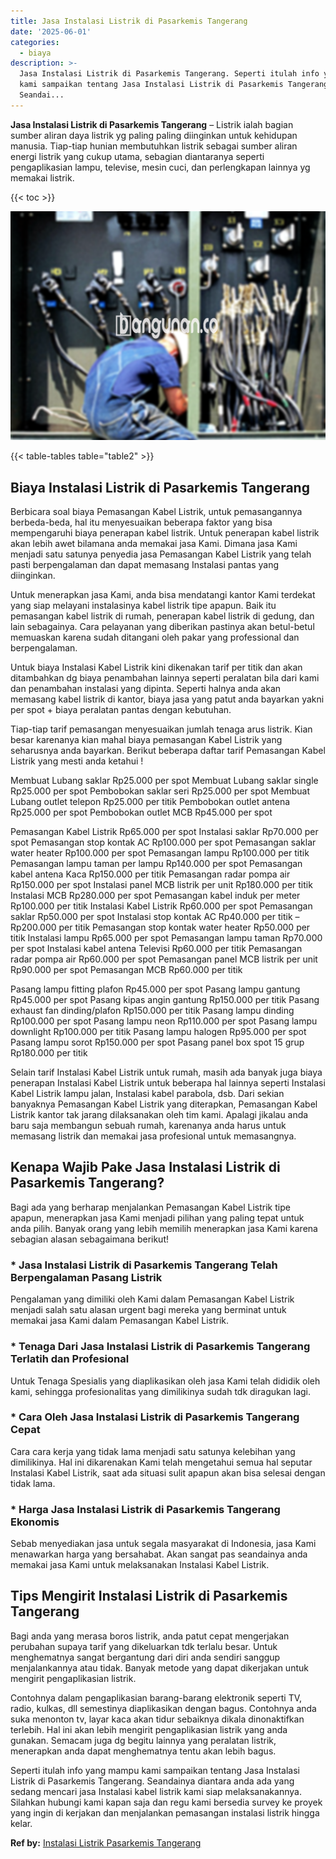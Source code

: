 ```yaml
---
title: Jasa Instalasi Listrik di Pasarkemis Tangerang
date: '2025-06-01'
categories:
  - biaya
description: >-
  Jasa Instalasi Listrik di Pasarkemis Tangerang. Seperti itulah info yang mampu
  kami sampaikan tentang Jasa Instalasi Listrik di Pasarkemis Tangerang.
  Seandai...
---
```


**Jasa Instalasi Listrik di Pasarkemis Tangerang** – Listrik ialah bagian sumber aliran daya listrik yg paling paling diinginkan untuk kehidupan manusia. Tiap-tiap hunian membutuhkan listrik sebagai sumber aliran energi listrik yang cukup utama, sebagian diantaranya seperti pengaplikasian lampu, televise, mesin cuci, dan perlengkapan lainnya yg memakai listrik.

{{< toc >}}

![Jasa Instalasi Listrik di Pasarkemis Tangerang](/images/instalasi-listrik-murah22.png)

{{< table-tables table="table2" >}}

## Biaya Instalasi Listrik di Pasarkemis Tangerang

Berbicara soal biaya Pemasangan Kabel Listrik, untuk pemasangannya berbeda-beda, hal itu menyesuaikan beberapa faktor yang bisa mempengaruhi biaya penerapan kabel listrik. Untuk penerapan kabel listrik akan lebih awet bilamana anda memakai jasa Kami. Dimana jasa Kami menjadi satu satunya penyedia jasa Pemasangan Kabel Listrik yang telah pasti berpengalaman dan dapat memasang Instalasi pantas yang diinginkan.

Untuk menerapkan jasa Kami, anda bisa mendatangi kantor Kami terdekat yang siap melayani instalasinya kabel listrik tipe apapun. Baik itu pemasangan kabel listrik di rumah, penerapan kabel listrik di gedung, dan lain sebagainya. Cara pelayanan yang diberikan pastinya akan betul-betul memuaskan karena sudah ditangani oleh pakar yang professional dan berpengalaman.

Untuk biaya Instalasi Kabel Listrik kini dikenakan tarif per titik dan akan ditambahkan dg biaya penambahan lainnya seperti peralatan bila dari kami dan penambahan instalasi yang dipinta. Seperti halnya anda akan memasang kabel listrik di kantor, biaya jasa yang patut anda bayarkan yakni per spot + biaya peralatan pantas dengan kebutuhan.

Tiap-tiap tarif pemasangan menyesuaikan jumlah tenaga arus listrik. Kian besar karenanya kian mahal biaya pemasangan Kabel Listrik yang seharusnya anda bayarkan. Berikut beberapa daftar tarif Pemasangan Kabel Listrik yang mesti anda ketahui !

Membuat Lubang saklar Rp25.000 per spot Membuat Lubang saklar single Rp25.000 per spot Pembobokan saklar seri Rp25.000 per spot Membuat Lubang outlet telepon Rp25.000 per titik Pembobokan outlet antena Rp25.000 per spot Pembobokan outlet MCB Rp45.000 per spot

Pemasangan Kabel Listrik Rp65.000 per spot Instalasi saklar Rp70.000 per spot Pemasangan stop kontak AC Rp100.000 per spot Pemasangan saklar water heater Rp100.000 per spot Pemasangan lampu Rp100.000 per titik Pemasangan lampu taman per lampu Rp140.000 per spot Pemasangan kabel antena Kaca Rp150.000 per titik Pemasangan radar pompa air Rp150.000 per spot Instalasi panel MCB listrik per unit Rp180.000 per titik Instalasi MCB Rp280.000 per spot Pemasangan kabel induk per meter Rp100.000 per titik Instalasi Kabel Listrik Rp60.000 per spot Pemasangan saklar Rp50.000 per spot Instalasi stop kontak AC Rp40.000 per titik – Rp200.000 per titik Pemasangan stop kontak water heater Rp50.000 per titik Instalasi lampu Rp65.000 per spot Pemasangan lampu taman Rp70.000 per spot Instalasi kabel antena Televisi Rp60.000 per titik Pemasangan radar pompa air Rp60.000 per spot Pemasangan panel MCB listrik per unit Rp90.000 per spot Pemasangan MCB Rp60.000 per titik

Pasang lampu fitting plafon Rp45.000 per spot Pasang lampu gantung Rp45.000 per spot Pasang kipas angin gantung Rp150.000 per titik Pasang exhaust fan dinding/plafon Rp150.000 per titik Pasang lampu dinding Rp100.000 per spot Pasang lampu neon Rp110.000 per spot Pasang lampu downlight Rp100.000 per titik Pasang lampu halogen Rp95.000 per spot Pasang lampu sorot Rp150.000 per spot Pasang panel box spot 15 grup Rp180.000 per titik

Selain tarif Instalasi Kabel Listrik untuk rumah, masih ada banyak juga biaya penerapan Instalasi Kabel Listrik untuk beberapa hal lainnya seperti Instalasi Kabel Listrik lampu jalan, Instalasi kabel parabola, dsb. Dari sekian banyaknya Pemasangan Kabel Listrik yang diterapkan, Pemasangan Kabel Listrik kantor tak jarang dilaksanakan oleh tim kami. Apalagi jikalau anda baru saja membangun sebuah rumah, karenanya anda harus untuk memasang listrik dan memakai jasa profesional untuk memasangnya.

## Kenapa Wajib Pake Jasa Instalasi Listrik di Pasarkemis Tangerang?

Bagi ada yang berharap menjalankan Pemasangan Kabel Listrik tipe apapun, menerapkan jasa Kami menjadi pilihan yang paling tepat untuk anda pilih. Banyak orang yang lebih memilih menerapkan jasa Kami karena sebagian alasan sebagaimana berikut!

### \* Jasa Instalasi Listrik di Pasarkemis Tangerang Telah Berpengalaman Pasang Listrik

Pengalaman yang dimiliki oleh Kami dalam Pemasangan Kabel Listrik menjadi salah satu alasan urgent bagi mereka yang berminat untuk memakai jasa Kami dalam Pemasangan Kabel Listrik.

### \* Tenaga Dari Jasa Instalasi Listrik di Pasarkemis Tangerang Terlatih dan Profesional

Untuk Tenaga Spesialis yang diaplikasikan oleh jasa Kami telah dididik oleh kami, sehingga profesionalitas yang dimilikinya sudah tdk diragukan lagi.

### \* Cara Oleh Jasa Instalasi Listrik di Pasarkemis Tangerang Cepat

Cara cara kerja yang tidak lama menjadi satu satunya kelebihan yang dimilikinya. Hal ini dikarenakan Kami telah mengetahui semua hal seputar Instalasi Kabel Listrik, saat ada situasi sulit apapun akan bisa selesai dengan tidak lama.

### \* Harga Jasa Instalasi Listrik di Pasarkemis Tangerang Ekonomis

Sebab menyediakan jasa untuk segala masyarakat di Indonesia, jasa Kami menawarkan harga yang bersahabat. Akan sangat pas seandainya anda memakai jasa Kami untuk melaksanakan Instalasi Kabel Listrik.

## Tips Mengirit Instalasi Listrik di Pasarkemis Tangerang


Bagi anda yang merasa boros listrik, anda patut cepat mengerjakan perubahan supaya tarif yang dikeluarkan tdk terlalu besar. Untuk menghematnya sangat bergantung dari diri anda sendiri sanggup menjalankannya atau tidak. Banyak metode yang dapat dikerjakan untuk mengirit pengaplikasian listrik.

Contohnya dalam pengaplikasian barang-barang elektronik seperti TV, radio, kulkas, dll semestinya diaplikasikan dengan bagus. Contohnya anda suka menonton tv, layar kaca akan tidur sebaiknya dikala dinonaktifkan terlebih. Hal ini akan lebih mengirit pengaplikasian listrik yang anda gunakan. Semacam juga dg begitu lainnya yang peralatan listrik, menerapkan anda dapat menghematnya tentu akan lebih bagus.

Seperti itulah info yang mampu kami sampaikan tentang Jasa Instalasi Listrik di Pasarkemis Tangerang. Seandainya diantara anda ada yang sedang mencari jasa Instalasi kabel listrik kami siap melaksanakannya. Silahkan hubungi kami kapan saja dan regu kami bersedia survey ke proyek yang ingin di kerjakan dan menjalankan pemasangan instalasi listrik hingga kelar.

**Ref by:** [Instalasi Listrik Pasarkemis Tangerang](https://id.wikipedia.org/wiki/Instalasi)
